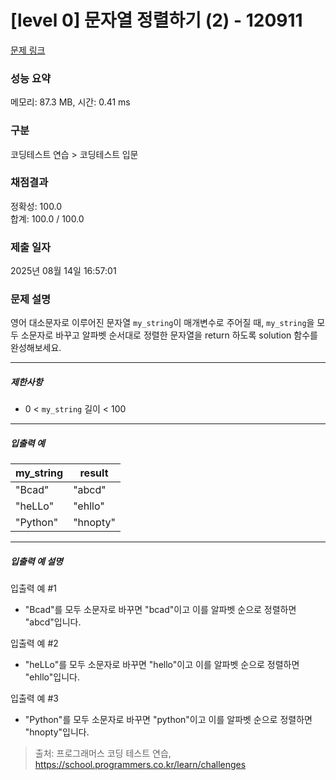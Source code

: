 # [level 0] 문자열 정렬하기 (2) - 120911 

[문제 링크](https://school.programmers.co.kr/learn/courses/30/lessons/120911) 

### 성능 요약

메모리: 87.3 MB, 시간: 0.41 ms

### 구분

코딩테스트 연습 > 코딩테스트 입문

### 채점결과

정확성: 100.0<br/>합계: 100.0 / 100.0

### 제출 일자

2025년 08월 14일 16:57:01

### 문제 설명

<p>영어 대소문자로 이루어진 문자열 <code>my_string</code>이 매개변수로 주어질 때, <code>my_string</code>을 모두 소문자로 바꾸고 알파벳 순서대로 정렬한 문자열을 return 하도록 solution 함수를 완성해보세요.</p>

<hr>

<h5>제한사항</h5>

<ul>
<li>0 &lt; <code>my_string</code> 길이 &lt; 100</li>
</ul>

<hr>

<h5>입출력 예</h5>
<table class="table">
        <thead><tr>
<th>my_string</th>
<th>result</th>
</tr>
</thead>
        <tbody><tr>
<td>"Bcad"</td>
<td>"abcd"</td>
</tr>
<tr>
<td>"heLLo"</td>
<td>"ehllo"</td>
</tr>
<tr>
<td>"Python"</td>
<td>"hnopty"</td>
</tr>
</tbody>
      </table>
<hr>

<h5>입출력 예 설명</h5>

<p>입출력 예 #1</p>

<ul>
<li>"Bcad"를 모두 소문자로 바꾸면 "bcad"이고 이를 알파벳 순으로 정렬하면 "abcd"입니다.</li>
</ul>

<p>입출력 예 #2</p>

<ul>
<li>"heLLo"를 모두 소문자로 바꾸면 "hello"이고 이를 알파벳 순으로 정렬하면 "ehllo"입니다.</li>
</ul>

<p>입출력 예 #3</p>

<ul>
<li>"Python"를 모두 소문자로 바꾸면 "python"이고 이를 알파벳 순으로 정렬하면 "hnopty"입니다.</li>
</ul>


> 출처: 프로그래머스 코딩 테스트 연습, https://school.programmers.co.kr/learn/challenges